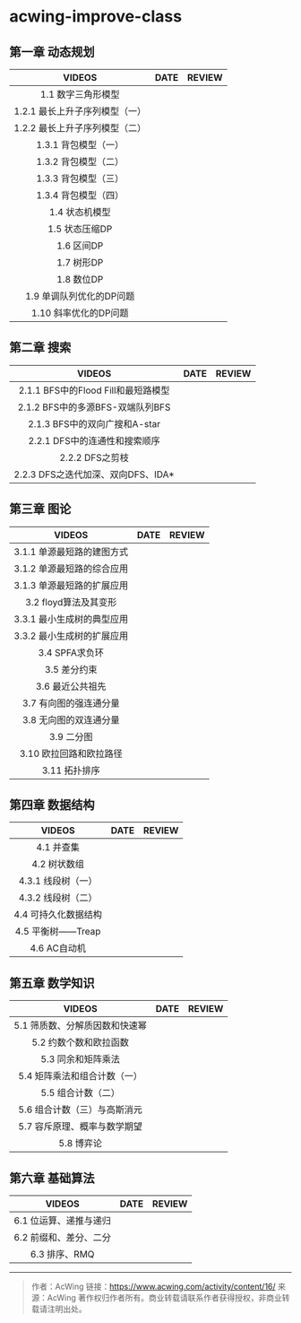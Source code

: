# acwing-improve-class

## 第一章 动态规划

|             VIDEOS             | DATE | REVIEW |
| :----------------------------: | ---- | ------ |
|       1.1 数字三角形模型       |      |        |
| 1.2.1 最长上升子序列模型（一） |      |        |
| 1.2.2 最长上升子序列模型（二） |      |        |
|      1.3.1 背包模型（一）      |      |        |
|      1.3.2 背包模型（二）      |      |        |
|      1.3.3 背包模型（三）      |      |        |
|      1.3.4 背包模型（四）      |      |        |
|         1.4 状态机模型         |      |        |
|         1.5 状态压缩DP         |      |        |
|           1.6 区间DP           |      |        |
|           1.7 树形DP           |      |        |
|           1.8 数位DP           |      |        |
|    1.9 单调队列优化的DP问题    |      |        |
|     1.10 斜率优化的DP问题      |      |        |



## 第二章 搜索

|               VIDEOS                | DATE | REVIEW |
| :---------------------------------: | ---- | ------ |
| 2.1.1 BFS中的Flood Fill和最短路模型 |      |        |
|  2.1.2 BFS中的多源BFS-双端队列BFS   |      |        |
|    2.1.3 BFS中的双向广搜和A-star    |      |        |
|    2.2.1 DFS中的连通性和搜索顺序    |      |        |
|           2.2.2 DFS之剪枝           |      |        |
| 2.2.3 DFS之迭代加深、双向DFS、IDA*  |      |        |



## 第三章 图论

|           VIDEOS           | DATE | REVIEW |
| :------------------------: | ---- | ------ |
| 3.1.1 单源最短路的建图方式 |      |        |
| 3.1.2 单源最短路的综合应用 |      |        |
| 3.1.3 单源最短路的扩展应用 |      |        |
|   3.2 floyd算法及其变形    |      |        |
| 3.3.1 最小生成树的典型应用 |      |        |
| 3.3.2 最小生成树的扩展应用 |      |        |
|       3.4 SPFA求负环       |      |        |
|        3.5 差分约束        |      |        |
|      3.6 最近公共祖先      |      |        |
|   3.7 有向图的强连通分量   |      |        |
|   3.8 无向图的双连通分量   |      |        |
|         3.9 二分图         |      |        |
|  3.10 欧拉回路和欧拉路径   |      |        |
|       3.11 拓扑排序        |      |        |



## 第四章 数据结构

|        VIDEOS        | DATE | REVIEW |
| :------------------: | ---- | ------ |
|      4.1 并查集      |      |        |
|     4.2 树状数组     |      |        |
|  4.3.1 线段树（一）  |      |        |
|  4.3.2 线段树（二）  |      |        |
| 4.4 可持久化数据结构 |      |        |
|  4.5 平衡树——Treap   |      |        |
|     4.6 AC自动机     |      |        |



## 第五章 数学知识

|             VIDEOS             | DATE | REVIEW |
| :----------------------------: | ---- | ------ |
| 5.1 筛质数、分解质因数和快速幂 |      |        |
|     5.2 约数个数和欧拉函数     |      |        |
|       5.3 同余和矩阵乘法       |      |        |
|  5.4 矩阵乘法和组合计数（一）  |      |        |
|       5.5 组合计数（二）       |      |        |
|  5.6 组合计数（三）与高斯消元  |      |        |
|  5.7 容斥原理、概率与数学期望  |      |        |
|           5.8 博弈论           |      |        |



## 第六章 基础算法

|         VIDEOS         | DATE | REVIEW |
| :--------------------: | ---- | ------ |
| 6.1 位运算、递推与递归 |      |        |
| 6.2 前缀和、差分、二分 |      |        |
|     6.3 排序、RMQ      |      |        |





---

> 作者：AcWing
> 链接：https://www.acwing.com/activity/content/16/
> 来源：AcWing
> 著作权归作者所有。商业转载请联系作者获得授权，非商业转载请注明出处。
